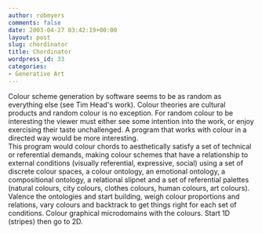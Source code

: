 ```yaml
---
author: robmyers
comments: false
date: 2003-04-27 03:42:19+00:00
layout: post
slug: chordinator
title: Chordinator
wordpress_id: 33
categories:
- Generative Art
---
```


Colour scheme generation by software seems to be as random as everything else (see Tim Head's work). Colour theories are cultural products and random colour is no exception. For random colour to be interesting the viewer must either see some intention into the work, or enjoy exercising their taste unchallenged. A program that works with colour in a directed way would be more interesting.  
This program would colour chords to aesthetically satisfy a set of technical or referential demands, making colour schemes that have a relationship to external conditions (visually referential, expressive, social) using a set of discrete colour spaces, a colour ontology, an emotional ontology, a compositional ontology, a relational slipnet and a set of referential palettes (natural colours, city colours, clothes colours, human colours, art colours).   
Valence the ontologies and start building, weigh colour proportions and relations, vary colours and backtrack to get things right for each set of conditions. Colour graphical microdomains with the colours. Start 1D (stripes) then go to 2D.

  


